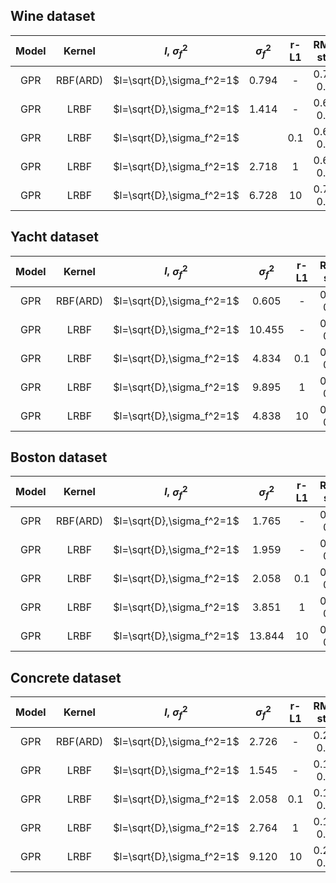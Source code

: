 ## Wine dataset

| Model |  Kernel  |     $l$, $\sigma_f^2$     | $\sigma_f^2$ | r-L1 |  RMSE-static  | MNLL-static | RMSE-kfold | MNLL-kfold | Time |
| :---: | :------: | :-----------------------: | :----------: | :--: | :-----------: | :---------: | :--------: | :--------: | :--: |
|  GPR  | RBF(ARD) | $l=\sqrt{D},\sigma_f^2=1$ |    0.794     |  -   | 0.716 / 0.746 |             |            |            |  4m  |
|  GPR  |   LRBF   | $l=\sqrt{D},\sigma_f^2=1$ |    1.414     |  -   | 0.648 / 0.729 |             |            |            |  6m  |
|  GPR  |   LRBF   | $l=\sqrt{D},\sigma_f^2=1$ |              | 0.1  | 0.689 / 0.751 |             |            |            |  6m  |
|  GPR  |   LRBF   | $l=\sqrt{D},\sigma_f^2=1$ |    2.718     |  1   | 0.691 / 0.756 |             |            |            |      |
|  GPR  |   LRBF   | $l=\sqrt{D},\sigma_f^2=1$ |    6.728     |  10  | 0.737 / 0.744 |             |            |            |      |

## Yacht dataset

| Model |  Kernel  |     $l$, $\sigma_f^2$     | $\sigma_f^2$ | r-L1 |  RMSE-static  | MNLL-static | RMSE-kfold | MNLL-kfold | Time |
| :---: | :------: | :-----------------------: | :----------: | :--: | :-----------: | :---------: | :--------: | :--------: | :--: |
|  GPR  | RBF(ARD) | $l=\sqrt{D},\sigma_f^2=1$ |    0.605     |  -   | 0.000 / 0.042 |             |            |            |      |
|  GPR  |   LRBF   | $l=\sqrt{D},\sigma_f^2=1$ |    10.455    |  -   | 0.008 / 0.037 |             |            |            |      |
|  GPR  |   LRBF   | $l=\sqrt{D},\sigma_f^2=1$ |    4.834     | 0.1  | 0.007 / 0.022 |             |            |            |      |
|  GPR  |   LRBF   | $l=\sqrt{D},\sigma_f^2=1$ |    9.895     |  1   | 0.044 / 0.057 |             |            |            |      |
|  GPR  |   LRBF   | $l=\sqrt{D},\sigma_f^2=1$ |    4.838     |  10  | 0.011 / 0.029 |             |            |            |      |

## Boston dataset

| Model |  Kernel  |     $l$, $\sigma_f^2$     | $\sigma_f^2$ | r-L1 |  RMSE-static  | MNLL-static | RMSE-kfold | MNLL-kfold | Time |
| :---: | :------: | :-----------------------: | :----------: | :--: | :-----------: | :---------: | :--------: | :--------: | :--: |
|  GPR  | RBF(ARD) | $l=\sqrt{D},\sigma_f^2=1$ |    1.765     |  -   | 0.173 / 0.313 |             |            |            |      |
|  GPR  |   LRBF   | $l=\sqrt{D},\sigma_f^2=1$ |    1.959     |  -   | 0.113 / 0.327 |             |            |            |      |
|  GPR  |   LRBF   | $l=\sqrt{D},\sigma_f^2=1$ |    2.058     | 0.1  | 0.115 / 0.328 |             |            |            |      |
|  GPR  |   LRBF   | $l=\sqrt{D},\sigma_f^2=1$ |    3.851     |  1   | 0.184 / 0.302 |             |            |            |      |
|  GPR  |   LRBF   | $l=\sqrt{D},\sigma_f^2=1$ |    13.844    |  10  | 0.211 / 0.355 |             |            |            |      |

## Concrete dataset

| Model |  Kernel  |     $l$, $\sigma_f^2$     | $\sigma_f^2$ | r-L1 |  RMSE-static  | MNLL-static | RMSE-kfold | MNLL-kfold | Time |
| :---: | :------: | :-----------------------: | :----------: | :--: | :-----------: | :---------: | :--------: | :--------: | :--: |
|  GPR  | RBF(ARD) | $l=\sqrt{D},\sigma_f^2=1$ |    2.726     |  -   | 0.208 / 0.331 |             |            |            |      |
|  GPR  |   LRBF   | $l=\sqrt{D},\sigma_f^2=1$ |    1.545     |  -   | 0.192 / 0.306 |             |            |            |      |
|  GPR  |   LRBF   | $l=\sqrt{D},\sigma_f^2=1$ |    2.058     | 0.1  | 0.115 / 0.328 |             |            |            |      |
|  GPR  |   LRBF   | $l=\sqrt{D},\sigma_f^2=1$ |    2.764     |  1   | 0.197 / 0.287 |             |            |            |      |
|  GPR  |   LRBF   | $l=\sqrt{D},\sigma_f^2=1$ |    9.120     |  10  | 0.218 / 0.315 |             |            |            |      |
